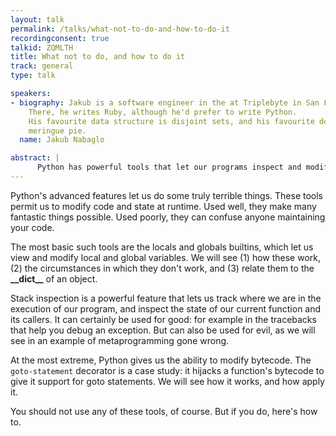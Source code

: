 ```yaml
---
layout: talk
permalink: /talks/what-not-to-do-and-how-to-do-it
recordingconsent: true
talkid: ZQMLTH
title: What not to do, and how to do it
track: general
type: talk

speakers:
- biography: Jakub is a software engineer in the at Triplebyte in San Francisco.
    There, he writes Ruby, although he'd prefer to write Python.
    His favourite data structure is disjoint sets, and his favourite desert is lemon
    meringue pie.
  name: Jakub Nabaglo

abstract: |
      Python has powerful tools that let our programs inspect and modify themselves. These can be used for good or evil. We study a few of these tools, and some examples of how not to use them.
---
```


Python's advanced features let us do some truly terrible things. These tools permit us to modify code and state at runtime. Used well, they make many fantastic things possible. Used poorly, they can confuse anyone maintaining your code.

The most basic such tools are the locals and globals builtins, which let us view and modify local and global variables. We will see (1) how these work, (2) the circumstances in which they don't work, and (3) relate them to the **\_\_dict\_\_** of an object.

Stack inspection is a powerful feature that lets us track where we are in the execution of our program, and inspect the state of our current function and its callers. It can certainly be used for good: for example in the tracebacks that help you debug an exception. But can also be used for evil, as we will see in an example of metaprogramming gone wrong.

At the most extreme, Python gives us the ability to modify bytecode. The `goto-statement` decorator is a case study: it hijacks a function's bytecode to give it support for goto statements. We will see how it works, and how apply it.

You should not use any of these tools, of course. But if you do, here's how to.
